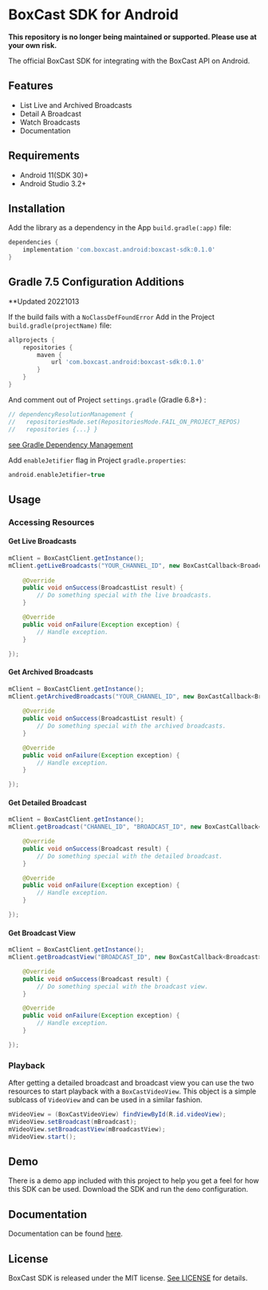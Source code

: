 # BoxCast SDK for Android

**This repository is no longer being maintained or supported. Please use at your own risk.**

The official BoxCast SDK for integrating with the BoxCast API on Android.

## Features

- List Live and Archived Broadcasts
- Detail A Broadcast
- Watch Broadcasts
- Documentation

## Requirements

- Android 11(SDK 30)+
- Android Studio 3.2+

## Installation

Add the library as a dependency in the App `build.gradle(:app)` file:

```groovy
dependencies {
    implementation 'com.boxcast.android:boxcast-sdk:0.1.0'
}
```

## Gradle 7.5 Configuration Additions
**Updated 20221013

If the build fails with a `NoClassDefFoundError`
Add in the Project `build.gradle(projectName)` file:

```groovy
allprojects {
    repositories {
        maven {
            url 'com.boxcast.android:boxcast-sdk:0.1.0'
        }
    }
}
```

And comment out of Project `settings.gradle` (Gradle 6.8+) :

```groovy
// dependencyResolutionManagement {
//   repositoriesMade.set(RepositoriesMode.FAIL_ON_PROJECT_REPOS)
//   repositories {...} } 
```
[see Gradle Dependency Management](https://docs.gradle.org/6.8/release-notes.html#dependency-management-improvements)

Add `enableJetifier` flag in Project `gradle.properties`: 

```groovy
android.enableJetifier=true
```

## Usage

### Accessing Resources

#### Get Live Broadcasts

```java
mClient = BoxCastClient.getInstance();
mClient.getLiveBroadcasts("YOUR_CHANNEL_ID", new BoxCastCallback<BroadcastList>() {
    
    @Override
    public void onSuccess(BroadcastList result) {
    	// Do something special with the live broadcasts.
    }

    @Override
    public void onFailure(Exception exception) {
        // Handle exception.
    }

});
```

#### Get Archived Broadcasts

```java
mClient = BoxCastClient.getInstance();
mClient.getArchivedBroadcasts("YOUR_CHANNEL_ID", new BoxCastCallback<BroadcastList>() {
    
    @Override
    public void onSuccess(BroadcastList result) {
    	// Do something special with the archived broadcasts.
    }

    @Override
    public void onFailure(Exception exception) {
        // Handle exception.
    }

});
```

#### Get Detailed Broadcast

```java
mClient = BoxCastClient.getInstance();
mClient.getBroadcast("CHANNEL_ID", "BROADCAST_ID", new BoxCastCallback<Broadcast>() {

    @Override
    public void onSuccess(Broadcast result) {
        // Do something special with the detailed broadcast.
    }

    @Override
    public void onFailure(Exception exception) {
        // Handle exception.
    }

});
```

#### Get Broadcast View

```java
mClient = BoxCastClient.getInstance();
mClient.getBroadcastView("BROADCAST_ID", new BoxCastCallback<Broadcast>() {

    @Override
    public void onSuccess(Broadcast result) {
        // Do something special with the broadcast view.
    }

    @Override
    public void onFailure(Exception exception) {
        // Handle exception.
    }

});
```

### Playback

After getting a detailed broadcast and broadcast view you can use the two resources to start playback with a `BoxCastVideoView`. This object is a simple sublcass of `VideoView` and can be used in a similar fashion.

```java
mVideoView = (BoxCastVideoView) findViewById(R.id.videoView);
mVideoView.setBroadcast(mBroadcast);
mVideoView.setBroadcastView(mBroadcastView);
mVideoView.start();
```

## Demo

There is a demo app included with this project to help you get a feel for how this SDK can be used. Download the SDK and run the `demo` configuration.

## Documentation

Documentation can be found [here](https://boxcast.github.io/boxcast-sdk-android/).

## License

BoxCast SDK is released under the MIT license. [See LICENSE](https://github.com/boxcast/boxcast-sdk-android/blob/master/LICENSE) for details.
